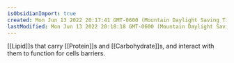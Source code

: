 ```yaml
---
isObsidianImport: true
created: Mon Jun 13 2022 20:17:41 GMT-0600 (Mountain Daylight Saving Time)
lastModified: Mon Jun 13 2022 20:18:18 GMT-0600 (Mountain Daylight Saving Time)
---
```

[[Lipid]]s that carry [[Protein]]s and [[Carbohydrate]]s, and interact with them to function for cells barriers.